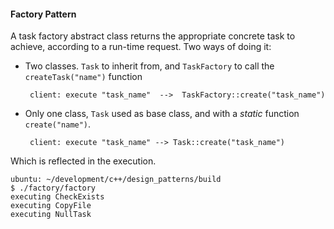 #### Factory Pattern ###

A task factory abstract class returns the appropriate concrete task to achieve, according to a run-time request. Two ways of doing it: 

* Two classes. `Task` to inherit from, and `TaskFactory` to call the `createTask("name")` function

       client: execute "task_name"  -->  TaskFactory::create("task_name")

* Only one class, `Task` used as base class, and with a *static* function `create("name")`.

       client: execute "task_name" --> Task::create("task_name")

Which is reflected in the execution. 

    ubuntu: ~/development/c++/design_patterns/build
    $ ./factory/factory 
    executing CheckExists
    executing CopyFile
    executing NullTask



